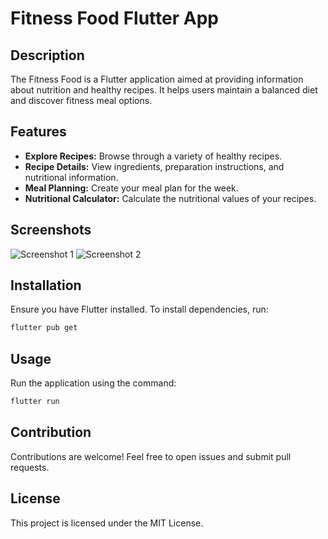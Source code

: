 # Fitness Food Flutter App

## Description
The Fitness Food is a Flutter application aimed at providing information about nutrition and healthy recipes. It helps users maintain a balanced diet and discover fitness meal options.

## Features
- **Explore Recipes:** Browse through a variety of healthy recipes.
- **Recipe Details:** View ingredients, preparation instructions, and nutritional information.
- **Meal Planning:** Create your meal plan for the week.
- **Nutritional Calculator:** Calculate the nutritional values of your recipes.

## Screenshots
![Screenshot 1](screenshots/screenshot1.png)
![Screenshot 2](screenshots/screenshot2.png)

## Installation
Ensure you have Flutter installed. To install dependencies, run:
```bash
flutter pub get
```

## Usage

Run the application using the command:
```bash
flutter run
```

## Contribution

Contributions are welcome! Feel free to open issues and submit pull requests.

## License

This project is licensed under the MIT License.
